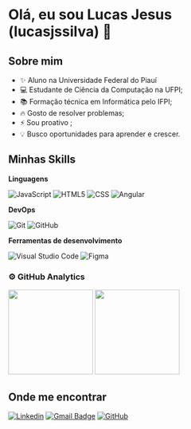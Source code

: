 # Olá, eu sou Lucas Jesus (lucasjssilva) 👋

## Sobre mim

- ✨ Aluno na Universidade Federal do Piauí
- 💻 Estudante de Ciência da Computação na UFPI;
- 📚 Formação técnica em Informática pelo IFPI;
- 🔥 Gosto de resolver problemas;
- ⚡ Sou proativo ;
- 💡 Busco oportunidades para aprender e crescer.

## Minhas Skills

**Linguagens**

![JavaScript](https://img.shields.io/badge/-JavaScript-333333?style=flat&logo=javascript)
![HTML5](https://img.shields.io/badge/-HTML5-333333?style=flat&logo=HTML5)
![CSS](https://img.shields.io/badge/-CSS-333333?style=flat&logo=CSS3&logoColor=1572B6)
![Angular](https://img.shields.io/badge/-Angular-333333?style=flat&logo=angular)

**DevOps**

![Git](https://img.shields.io/badge/-Git-333333?style=flat&logo=git)
![GitHub](https://img.shields.io/badge/-GitHub-333333?style=flat&logo=github)

**Ferramentas de desenvolvimento**

![Visual Studio Code](https://img.shields.io/badge/-Visual%20Studio%20Code-333333?style=flat&logo=visual-studio-code&logoColor=007ACC)
![Figma](https://img.shields.io/badge/-Figma-333333?style=flat&logo=figma&logoColor=007ACC)

### ⚙️ GitHub Analytics

<div>
  <img height="170px" src="https://github-readme-stats.vercel.app/api?username=lucasjssilva&show_icons=true&theme=monokai"/>
  <img height="170px" src="https://github-readme-stats.vercel.app/api/top-langs/?username=lucasjssilva&theme=monokai&layout=compact"/>
</div>

## Onde me encontrar

[![Linkedin](https://img.shields.io/badge/--blue?style=flat-square&logo=Linkedin&logoColor=white&link=www.linkedin.com/in/lucas-santos-b12157236)](www.linkedin.com/in/lucas-santos-b12157236)
[![Gmail Badge](https://img.shields.io/badge/-luquinhajssilva@ufpi.edu.br-006bed?style=flat-square&logo=Gmail&logoColor=white&link=mailto:luquinhajssilva@ufpi.edu.br)](mailto:luquinhajssilva@ufpi.edu.brL)
[![GitHub](https://img.shields.io/github/followers/lucasjssilva?label=follow&style=social)](https://github.com/LucasjsSilva)

